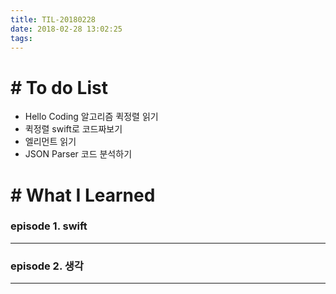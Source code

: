 ```yaml
---
title: TIL-20180228
date: 2018-02-28 13:02:25
tags: 
---
```


# # To do List

- Hello Coding 알고리즘 퀵정렬 읽기
- 퀵정렬 swift로 코드짜보기
- 엘리먼트 읽기
- JSON Parser 코드 분석하기

# # What I Learned
  
### episode 1. swift

---


### episode 2. 생각

---












